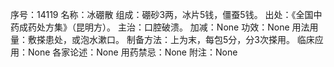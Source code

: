 序号：14119
名称：冰硼散
组成：硼砂3两，冰片5钱，僵蚕5钱。
出处：《全国中药成药处方集》（昆明方）。
主治：口腔破溃。
加减：None
功效：None
用法用量：敷搽患处，或泡水漱口。
制备方法：上为末，每包5分，分3次搽用。
临床应用：None
各家论述：None
用药禁忌：None
附注：None
